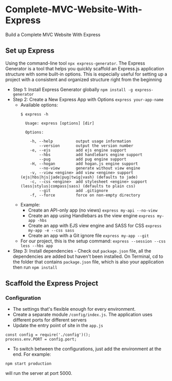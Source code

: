 # Complete-MVC-Website-With-Express
Build a Complete MVC Website With Express

## Set up Express
Using the command-line tool ```npx express-generator```. The Express Generator is a tool that helps you quickly scaffold an Express.js application structure with some built-in options. This is especially useful for setting up a project with a consistent and organized structure right from the beginning 
- Step 1: Install Express Generator globally
```npm install -g express-generator```
- Step 2: Create a New Express App with Options
```express your-app-name```  
	+ Available options:
		```
		$ express -h

		  Usage: express [options] [dir]

		  Options:

		    -h, --help          output usage information
		        --version       output the version number
		    -e, --ejs           add ejs engine support
		        --hbs           add handlebars engine support
		        --pug           add pug engine support
		    -H, --hogan         add hogan.js engine support
		        --no-view       generate without view engine
		    -v, --view <engine> add view <engine> support (ejs|hbs|hjs|jade|pug|twig|vash) (defaults to jade)
		    -c, --css <engine>  add stylesheet <engine> support (less|stylus|compass|sass) (defaults to plain css)
		        --git           add .gitignore
		    -f, --force         force on non-empty directory
		```
	+ Example:
		* Create an API-only app (no views)
			```express my-api --no-view```
		* Create an app using Handlebars as the view engine
			```express my-app -hbs```
		* Create an app with EJS view engine and SASS for CSS
			```express my-app -e --css sass```
		* Create an app with a Git ignore file
			```express my-app --git```
	+ For our project, this is the setup command: ```express --session --css less --hbs app``` 
- Step 3: Install dependencies - Check out ```package.json``` file, all the dependencies are added but haven't been installed. On Terminal, cd to the folder that contains ```package.json``` file, which is also your application then run ```npm install``` 
## Scaffold the Express Project
### Configuration
- The settings that's flexible enough for every environment.
- Create a separate module ```/config/index.js```. The application uses different ports for different servers
- Update the entry point of site in the ```app.js```
```
const config = require('./config')();
process.env.PORT = config.port;
```
- To switch between the configurations, just add the environment at the end. For example:
```
npm start production
```
will run the server at port 5000.